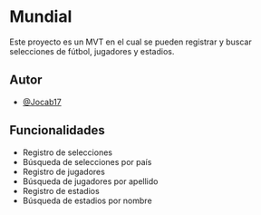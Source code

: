 
# Mundial

Este proyecto es un MVT en el cual se pueden registrar y buscar selecciones de fútbol, jugadores y estadios.

## Autor

- [@Jocab17](https://github.com/Jocab17)

## Funcionalidades

- Registro de selecciones
- Búsqueda de selecciones por país
- Registro de jugadores
- Búsqueda de jugadores por apellido
- Registro de estadios
- Búsqueda de estadios por nombre